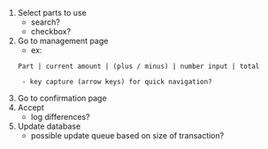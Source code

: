 1. Select parts to use
    - search?
    - checkbox?
2. Go to management page
    - ex:
    ```
    Part | current amount | (plus / minus) | number input | total
    ```
        - key capture (arrow keys) for quick navigation?
3. Go to confirmation page
4. Accept
    - log differences?
5. Update database
    - possible update queue based on size of transaction?
